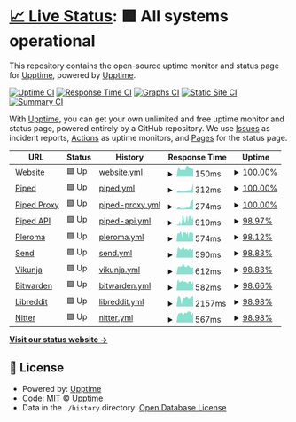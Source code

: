 # [📈 Live Status](https://upptime.github.io/upptime): <!--live status--> **🟩 All systems operational**

This repository contains the open-source uptime monitor and status page for [Upptime](https://upptime.js.org), powered by [Upptime](https://github.com/upptime/upptime).

[![Uptime CI](https://github.com/silkkycloud/status/workflows/Uptime%20CI/badge.svg)](https://github.com/silkkycloud/status/actions?query=workflow%3A%22Uptime+CI%22)
[![Response Time CI](https://github.com/silkkycloud/status/workflows/Response%20Time%20CI/badge.svg)](https://github.com/silkkycloud/status/actions?query=workflow%3A%22Response+Time+CI%22)
[![Graphs CI](https://github.com/silkkycloud/status/workflows/Graphs%20CI/badge.svg)](https://github.com/silkkycloud/status/actions?query=workflow%3A%22Graphs+CI%22)
[![Static Site CI](https://github.com/silkkycloud/status/workflows/Static%20Site%20CI/badge.svg)](https://github.com/silkkycloud/status/actions?query=workflow%3A%22Static+Site+CI%22)
[![Summary CI](https://github.com/silkkycloud/status/workflows/Summary%20CI/badge.svg)](https://github.com/silkkycloud/status/actions?query=workflow%3A%22Summary+CI%22)

With [Upptime](https://upptime.js.org), you can get your own unlimited and free uptime monitor and status page, powered entirely by a GitHub repository. We use [Issues](https://github.com/upptime/upptime/issues) as incident reports, [Actions](https://github.com/silkkycloud/status/actions) as uptime monitors, and [Pages](https://upptime.github.io/upptime) for the status page.

<!--start: status pages-->
<!-- This summary is generated by Upptime (https://github.com/upptime/upptime) -->
<!-- Do not edit this manually, your changes will be overwritten -->
<!-- prettier-ignore -->
| URL | Status | History | Response Time | Uptime |
| --- | ------ | ------- | ------------- | ------ |
| <img alt="" src="https://favicons.githubusercontent.com/www.silkky.cloud" height="13"> [Website](https://www.silkky.cloud) | 🟩 Up | [website.yml](https://github.com/silkkycloud/status/commits/HEAD/history/website.yml) | <details><summary><img alt="Response time graph" src="./graphs/website/response-time-week.png" height="20"> 150ms</summary><br><a href="https://status.silkky.cloud/history/website"><img alt="Response time 191" src="https://img.shields.io/endpoint?url=https%3A%2F%2Fraw.githubusercontent.com%2Fsilkkycloud%2Fstatus%2FHEAD%2Fapi%2Fwebsite%2Fresponse-time.json"></a><br><a href="https://status.silkky.cloud/history/website"><img alt="24-hour response time 151" src="https://img.shields.io/endpoint?url=https%3A%2F%2Fraw.githubusercontent.com%2Fsilkkycloud%2Fstatus%2FHEAD%2Fapi%2Fwebsite%2Fresponse-time-day.json"></a><br><a href="https://status.silkky.cloud/history/website"><img alt="7-day response time 150" src="https://img.shields.io/endpoint?url=https%3A%2F%2Fraw.githubusercontent.com%2Fsilkkycloud%2Fstatus%2FHEAD%2Fapi%2Fwebsite%2Fresponse-time-week.json"></a><br><a href="https://status.silkky.cloud/history/website"><img alt="30-day response time 167" src="https://img.shields.io/endpoint?url=https%3A%2F%2Fraw.githubusercontent.com%2Fsilkkycloud%2Fstatus%2FHEAD%2Fapi%2Fwebsite%2Fresponse-time-month.json"></a><br><a href="https://status.silkky.cloud/history/website"><img alt="1-year response time 191" src="https://img.shields.io/endpoint?url=https%3A%2F%2Fraw.githubusercontent.com%2Fsilkkycloud%2Fstatus%2FHEAD%2Fapi%2Fwebsite%2Fresponse-time-year.json"></a></details> | <details><summary><a href="https://status.silkky.cloud/history/website">100.00%</a></summary><a href="https://status.silkky.cloud/history/website"><img alt="All-time uptime 100.00%" src="https://img.shields.io/endpoint?url=https%3A%2F%2Fraw.githubusercontent.com%2Fsilkkycloud%2Fstatus%2FHEAD%2Fapi%2Fwebsite%2Fuptime.json"></a><br><a href="https://status.silkky.cloud/history/website"><img alt="24-hour uptime 100.00%" src="https://img.shields.io/endpoint?url=https%3A%2F%2Fraw.githubusercontent.com%2Fsilkkycloud%2Fstatus%2FHEAD%2Fapi%2Fwebsite%2Fuptime-day.json"></a><br><a href="https://status.silkky.cloud/history/website"><img alt="7-day uptime 100.00%" src="https://img.shields.io/endpoint?url=https%3A%2F%2Fraw.githubusercontent.com%2Fsilkkycloud%2Fstatus%2FHEAD%2Fapi%2Fwebsite%2Fuptime-week.json"></a><br><a href="https://status.silkky.cloud/history/website"><img alt="30-day uptime 100.00%" src="https://img.shields.io/endpoint?url=https%3A%2F%2Fraw.githubusercontent.com%2Fsilkkycloud%2Fstatus%2FHEAD%2Fapi%2Fwebsite%2Fuptime-month.json"></a><br><a href="https://status.silkky.cloud/history/website"><img alt="1-year uptime 100.00%" src="https://img.shields.io/endpoint?url=https%3A%2F%2Fraw.githubusercontent.com%2Fsilkkycloud%2Fstatus%2FHEAD%2Fapi%2Fwebsite%2Fuptime-year.json"></a></details>
| <img alt="" src="https://favicons.githubusercontent.com/piped.silkky.cloud" height="13"> [Piped](https://piped.silkky.cloud) | 🟩 Up | [piped.yml](https://github.com/silkkycloud/status/commits/HEAD/history/piped.yml) | <details><summary><img alt="Response time graph" src="./graphs/piped/response-time-week.png" height="20"> 312ms</summary><br><a href="https://status.silkky.cloud/history/piped"><img alt="Response time 168" src="https://img.shields.io/endpoint?url=https%3A%2F%2Fraw.githubusercontent.com%2Fsilkkycloud%2Fstatus%2FHEAD%2Fapi%2Fpiped%2Fresponse-time.json"></a><br><a href="https://status.silkky.cloud/history/piped"><img alt="24-hour response time 633" src="https://img.shields.io/endpoint?url=https%3A%2F%2Fraw.githubusercontent.com%2Fsilkkycloud%2Fstatus%2FHEAD%2Fapi%2Fpiped%2Fresponse-time-day.json"></a><br><a href="https://status.silkky.cloud/history/piped"><img alt="7-day response time 312" src="https://img.shields.io/endpoint?url=https%3A%2F%2Fraw.githubusercontent.com%2Fsilkkycloud%2Fstatus%2FHEAD%2Fapi%2Fpiped%2Fresponse-time-week.json"></a><br><a href="https://status.silkky.cloud/history/piped"><img alt="30-day response time 195" src="https://img.shields.io/endpoint?url=https%3A%2F%2Fraw.githubusercontent.com%2Fsilkkycloud%2Fstatus%2FHEAD%2Fapi%2Fpiped%2Fresponse-time-month.json"></a><br><a href="https://status.silkky.cloud/history/piped"><img alt="1-year response time 168" src="https://img.shields.io/endpoint?url=https%3A%2F%2Fraw.githubusercontent.com%2Fsilkkycloud%2Fstatus%2FHEAD%2Fapi%2Fpiped%2Fresponse-time-year.json"></a></details> | <details><summary><a href="https://status.silkky.cloud/history/piped">100.00%</a></summary><a href="https://status.silkky.cloud/history/piped"><img alt="All-time uptime 100.00%" src="https://img.shields.io/endpoint?url=https%3A%2F%2Fraw.githubusercontent.com%2Fsilkkycloud%2Fstatus%2FHEAD%2Fapi%2Fpiped%2Fuptime.json"></a><br><a href="https://status.silkky.cloud/history/piped"><img alt="24-hour uptime 100.00%" src="https://img.shields.io/endpoint?url=https%3A%2F%2Fraw.githubusercontent.com%2Fsilkkycloud%2Fstatus%2FHEAD%2Fapi%2Fpiped%2Fuptime-day.json"></a><br><a href="https://status.silkky.cloud/history/piped"><img alt="7-day uptime 100.00%" src="https://img.shields.io/endpoint?url=https%3A%2F%2Fraw.githubusercontent.com%2Fsilkkycloud%2Fstatus%2FHEAD%2Fapi%2Fpiped%2Fuptime-week.json"></a><br><a href="https://status.silkky.cloud/history/piped"><img alt="30-day uptime 100.00%" src="https://img.shields.io/endpoint?url=https%3A%2F%2Fraw.githubusercontent.com%2Fsilkkycloud%2Fstatus%2FHEAD%2Fapi%2Fpiped%2Fuptime-month.json"></a><br><a href="https://status.silkky.cloud/history/piped"><img alt="1-year uptime 100.00%" src="https://img.shields.io/endpoint?url=https%3A%2F%2Fraw.githubusercontent.com%2Fsilkkycloud%2Fstatus%2FHEAD%2Fapi%2Fpiped%2Fuptime-year.json"></a></details>
| <img alt="" src="https://favicons.githubusercontent.com/proxy.piped.silkky.cloud" height="13"> [Piped Proxy](https://proxy.piped.silkky.cloud) | 🟩 Up | [piped-proxy.yml](https://github.com/silkkycloud/status/commits/HEAD/history/piped-proxy.yml) | <details><summary><img alt="Response time graph" src="./graphs/piped-proxy/response-time-week.png" height="20"> 274ms</summary><br><a href="https://status.silkky.cloud/history/piped-proxy"><img alt="Response time 155" src="https://img.shields.io/endpoint?url=https%3A%2F%2Fraw.githubusercontent.com%2Fsilkkycloud%2Fstatus%2FHEAD%2Fapi%2Fpiped-proxy%2Fresponse-time.json"></a><br><a href="https://status.silkky.cloud/history/piped-proxy"><img alt="24-hour response time 470" src="https://img.shields.io/endpoint?url=https%3A%2F%2Fraw.githubusercontent.com%2Fsilkkycloud%2Fstatus%2FHEAD%2Fapi%2Fpiped-proxy%2Fresponse-time-day.json"></a><br><a href="https://status.silkky.cloud/history/piped-proxy"><img alt="7-day response time 274" src="https://img.shields.io/endpoint?url=https%3A%2F%2Fraw.githubusercontent.com%2Fsilkkycloud%2Fstatus%2FHEAD%2Fapi%2Fpiped-proxy%2Fresponse-time-week.json"></a><br><a href="https://status.silkky.cloud/history/piped-proxy"><img alt="30-day response time 149" src="https://img.shields.io/endpoint?url=https%3A%2F%2Fraw.githubusercontent.com%2Fsilkkycloud%2Fstatus%2FHEAD%2Fapi%2Fpiped-proxy%2Fresponse-time-month.json"></a><br><a href="https://status.silkky.cloud/history/piped-proxy"><img alt="1-year response time 155" src="https://img.shields.io/endpoint?url=https%3A%2F%2Fraw.githubusercontent.com%2Fsilkkycloud%2Fstatus%2FHEAD%2Fapi%2Fpiped-proxy%2Fresponse-time-year.json"></a></details> | <details><summary><a href="https://status.silkky.cloud/history/piped-proxy">100.00%</a></summary><a href="https://status.silkky.cloud/history/piped-proxy"><img alt="All-time uptime 100.00%" src="https://img.shields.io/endpoint?url=https%3A%2F%2Fraw.githubusercontent.com%2Fsilkkycloud%2Fstatus%2FHEAD%2Fapi%2Fpiped-proxy%2Fuptime.json"></a><br><a href="https://status.silkky.cloud/history/piped-proxy"><img alt="24-hour uptime 100.00%" src="https://img.shields.io/endpoint?url=https%3A%2F%2Fraw.githubusercontent.com%2Fsilkkycloud%2Fstatus%2FHEAD%2Fapi%2Fpiped-proxy%2Fuptime-day.json"></a><br><a href="https://status.silkky.cloud/history/piped-proxy"><img alt="7-day uptime 100.00%" src="https://img.shields.io/endpoint?url=https%3A%2F%2Fraw.githubusercontent.com%2Fsilkkycloud%2Fstatus%2FHEAD%2Fapi%2Fpiped-proxy%2Fuptime-week.json"></a><br><a href="https://status.silkky.cloud/history/piped-proxy"><img alt="30-day uptime 100.00%" src="https://img.shields.io/endpoint?url=https%3A%2F%2Fraw.githubusercontent.com%2Fsilkkycloud%2Fstatus%2FHEAD%2Fapi%2Fpiped-proxy%2Fuptime-month.json"></a><br><a href="https://status.silkky.cloud/history/piped-proxy"><img alt="1-year uptime 100.00%" src="https://img.shields.io/endpoint?url=https%3A%2F%2Fraw.githubusercontent.com%2Fsilkkycloud%2Fstatus%2FHEAD%2Fapi%2Fpiped-proxy%2Fuptime-year.json"></a></details>
| <img alt="" src="https://favicons.githubusercontent.com/api.piped.silkky.cloud" height="13"> [Piped API](https://api.piped.silkky.cloud/trending?region=US) | 🟩 Up | [piped-api.yml](https://github.com/silkkycloud/status/commits/HEAD/history/piped-api.yml) | <details><summary><img alt="Response time graph" src="./graphs/piped-api/response-time-week.png" height="20"> 910ms</summary><br><a href="https://status.silkky.cloud/history/piped-api"><img alt="Response time 854" src="https://img.shields.io/endpoint?url=https%3A%2F%2Fraw.githubusercontent.com%2Fsilkkycloud%2Fstatus%2FHEAD%2Fapi%2Fpiped-api%2Fresponse-time.json"></a><br><a href="https://status.silkky.cloud/history/piped-api"><img alt="24-hour response time 1060" src="https://img.shields.io/endpoint?url=https%3A%2F%2Fraw.githubusercontent.com%2Fsilkkycloud%2Fstatus%2FHEAD%2Fapi%2Fpiped-api%2Fresponse-time-day.json"></a><br><a href="https://status.silkky.cloud/history/piped-api"><img alt="7-day response time 910" src="https://img.shields.io/endpoint?url=https%3A%2F%2Fraw.githubusercontent.com%2Fsilkkycloud%2Fstatus%2FHEAD%2Fapi%2Fpiped-api%2Fresponse-time-week.json"></a><br><a href="https://status.silkky.cloud/history/piped-api"><img alt="30-day response time 734" src="https://img.shields.io/endpoint?url=https%3A%2F%2Fraw.githubusercontent.com%2Fsilkkycloud%2Fstatus%2FHEAD%2Fapi%2Fpiped-api%2Fresponse-time-month.json"></a><br><a href="https://status.silkky.cloud/history/piped-api"><img alt="1-year response time 854" src="https://img.shields.io/endpoint?url=https%3A%2F%2Fraw.githubusercontent.com%2Fsilkkycloud%2Fstatus%2FHEAD%2Fapi%2Fpiped-api%2Fresponse-time-year.json"></a></details> | <details><summary><a href="https://status.silkky.cloud/history/piped-api">98.97%</a></summary><a href="https://status.silkky.cloud/history/piped-api"><img alt="All-time uptime 99.83%" src="https://img.shields.io/endpoint?url=https%3A%2F%2Fraw.githubusercontent.com%2Fsilkkycloud%2Fstatus%2FHEAD%2Fapi%2Fpiped-api%2Fuptime.json"></a><br><a href="https://status.silkky.cloud/history/piped-api"><img alt="24-hour uptime 100.00%" src="https://img.shields.io/endpoint?url=https%3A%2F%2Fraw.githubusercontent.com%2Fsilkkycloud%2Fstatus%2FHEAD%2Fapi%2Fpiped-api%2Fuptime-day.json"></a><br><a href="https://status.silkky.cloud/history/piped-api"><img alt="7-day uptime 98.97%" src="https://img.shields.io/endpoint?url=https%3A%2F%2Fraw.githubusercontent.com%2Fsilkkycloud%2Fstatus%2FHEAD%2Fapi%2Fpiped-api%2Fuptime-week.json"></a><br><a href="https://status.silkky.cloud/history/piped-api"><img alt="30-day uptime 99.76%" src="https://img.shields.io/endpoint?url=https%3A%2F%2Fraw.githubusercontent.com%2Fsilkkycloud%2Fstatus%2FHEAD%2Fapi%2Fpiped-api%2Fuptime-month.json"></a><br><a href="https://status.silkky.cloud/history/piped-api"><img alt="1-year uptime 99.83%" src="https://img.shields.io/endpoint?url=https%3A%2F%2Fraw.githubusercontent.com%2Fsilkkycloud%2Fstatus%2FHEAD%2Fapi%2Fpiped-api%2Fuptime-year.json"></a></details>
| <img alt="" src="https://favicons.githubusercontent.com/social.silkky.cloud" height="13"> [Pleroma](https://social.silkky.cloud) | 🟩 Up | [pleroma.yml](https://github.com/silkkycloud/status/commits/HEAD/history/pleroma.yml) | <details><summary><img alt="Response time graph" src="./graphs/pleroma/response-time-week.png" height="20"> 574ms</summary><br><a href="https://status.silkky.cloud/history/pleroma"><img alt="Response time 568" src="https://img.shields.io/endpoint?url=https%3A%2F%2Fraw.githubusercontent.com%2Fsilkkycloud%2Fstatus%2FHEAD%2Fapi%2Fpleroma%2Fresponse-time.json"></a><br><a href="https://status.silkky.cloud/history/pleroma"><img alt="24-hour response time 482" src="https://img.shields.io/endpoint?url=https%3A%2F%2Fraw.githubusercontent.com%2Fsilkkycloud%2Fstatus%2FHEAD%2Fapi%2Fpleroma%2Fresponse-time-day.json"></a><br><a href="https://status.silkky.cloud/history/pleroma"><img alt="7-day response time 574" src="https://img.shields.io/endpoint?url=https%3A%2F%2Fraw.githubusercontent.com%2Fsilkkycloud%2Fstatus%2FHEAD%2Fapi%2Fpleroma%2Fresponse-time-week.json"></a><br><a href="https://status.silkky.cloud/history/pleroma"><img alt="30-day response time 562" src="https://img.shields.io/endpoint?url=https%3A%2F%2Fraw.githubusercontent.com%2Fsilkkycloud%2Fstatus%2FHEAD%2Fapi%2Fpleroma%2Fresponse-time-month.json"></a><br><a href="https://status.silkky.cloud/history/pleroma"><img alt="1-year response time 568" src="https://img.shields.io/endpoint?url=https%3A%2F%2Fraw.githubusercontent.com%2Fsilkkycloud%2Fstatus%2FHEAD%2Fapi%2Fpleroma%2Fresponse-time-year.json"></a></details> | <details><summary><a href="https://status.silkky.cloud/history/pleroma">98.12%</a></summary><a href="https://status.silkky.cloud/history/pleroma"><img alt="All-time uptime 99.31%" src="https://img.shields.io/endpoint?url=https%3A%2F%2Fraw.githubusercontent.com%2Fsilkkycloud%2Fstatus%2FHEAD%2Fapi%2Fpleroma%2Fuptime.json"></a><br><a href="https://status.silkky.cloud/history/pleroma"><img alt="24-hour uptime 100.00%" src="https://img.shields.io/endpoint?url=https%3A%2F%2Fraw.githubusercontent.com%2Fsilkkycloud%2Fstatus%2FHEAD%2Fapi%2Fpleroma%2Fuptime-day.json"></a><br><a href="https://status.silkky.cloud/history/pleroma"><img alt="7-day uptime 98.12%" src="https://img.shields.io/endpoint?url=https%3A%2F%2Fraw.githubusercontent.com%2Fsilkkycloud%2Fstatus%2FHEAD%2Fapi%2Fpleroma%2Fuptime-week.json"></a><br><a href="https://status.silkky.cloud/history/pleroma"><img alt="30-day uptime 99.14%" src="https://img.shields.io/endpoint?url=https%3A%2F%2Fraw.githubusercontent.com%2Fsilkkycloud%2Fstatus%2FHEAD%2Fapi%2Fpleroma%2Fuptime-month.json"></a><br><a href="https://status.silkky.cloud/history/pleroma"><img alt="1-year uptime 99.31%" src="https://img.shields.io/endpoint?url=https%3A%2F%2Fraw.githubusercontent.com%2Fsilkkycloud%2Fstatus%2FHEAD%2Fapi%2Fpleroma%2Fuptime-year.json"></a></details>
| <img alt="" src="https://favicons.githubusercontent.com/send.silkky.cloud" height="13"> [Send](https://send.silkky.cloud) | 🟩 Up | [send.yml](https://github.com/silkkycloud/status/commits/HEAD/history/send.yml) | <details><summary><img alt="Response time graph" src="./graphs/send/response-time-week.png" height="20"> 590ms</summary><br><a href="https://status.silkky.cloud/history/send"><img alt="Response time 537" src="https://img.shields.io/endpoint?url=https%3A%2F%2Fraw.githubusercontent.com%2Fsilkkycloud%2Fstatus%2FHEAD%2Fapi%2Fsend%2Fresponse-time.json"></a><br><a href="https://status.silkky.cloud/history/send"><img alt="24-hour response time 469" src="https://img.shields.io/endpoint?url=https%3A%2F%2Fraw.githubusercontent.com%2Fsilkkycloud%2Fstatus%2FHEAD%2Fapi%2Fsend%2Fresponse-time-day.json"></a><br><a href="https://status.silkky.cloud/history/send"><img alt="7-day response time 590" src="https://img.shields.io/endpoint?url=https%3A%2F%2Fraw.githubusercontent.com%2Fsilkkycloud%2Fstatus%2FHEAD%2Fapi%2Fsend%2Fresponse-time-week.json"></a><br><a href="https://status.silkky.cloud/history/send"><img alt="30-day response time 579" src="https://img.shields.io/endpoint?url=https%3A%2F%2Fraw.githubusercontent.com%2Fsilkkycloud%2Fstatus%2FHEAD%2Fapi%2Fsend%2Fresponse-time-month.json"></a><br><a href="https://status.silkky.cloud/history/send"><img alt="1-year response time 537" src="https://img.shields.io/endpoint?url=https%3A%2F%2Fraw.githubusercontent.com%2Fsilkkycloud%2Fstatus%2FHEAD%2Fapi%2Fsend%2Fresponse-time-year.json"></a></details> | <details><summary><a href="https://status.silkky.cloud/history/send">98.83%</a></summary><a href="https://status.silkky.cloud/history/send"><img alt="All-time uptime 99.82%" src="https://img.shields.io/endpoint?url=https%3A%2F%2Fraw.githubusercontent.com%2Fsilkkycloud%2Fstatus%2FHEAD%2Fapi%2Fsend%2Fuptime.json"></a><br><a href="https://status.silkky.cloud/history/send"><img alt="24-hour uptime 100.00%" src="https://img.shields.io/endpoint?url=https%3A%2F%2Fraw.githubusercontent.com%2Fsilkkycloud%2Fstatus%2FHEAD%2Fapi%2Fsend%2Fuptime-day.json"></a><br><a href="https://status.silkky.cloud/history/send"><img alt="7-day uptime 98.83%" src="https://img.shields.io/endpoint?url=https%3A%2F%2Fraw.githubusercontent.com%2Fsilkkycloud%2Fstatus%2FHEAD%2Fapi%2Fsend%2Fuptime-week.json"></a><br><a href="https://status.silkky.cloud/history/send"><img alt="30-day uptime 99.73%" src="https://img.shields.io/endpoint?url=https%3A%2F%2Fraw.githubusercontent.com%2Fsilkkycloud%2Fstatus%2FHEAD%2Fapi%2Fsend%2Fuptime-month.json"></a><br><a href="https://status.silkky.cloud/history/send"><img alt="1-year uptime 99.82%" src="https://img.shields.io/endpoint?url=https%3A%2F%2Fraw.githubusercontent.com%2Fsilkkycloud%2Fstatus%2FHEAD%2Fapi%2Fsend%2Fuptime-year.json"></a></details>
| <img alt="" src="https://favicons.githubusercontent.com/null" height="13"> [Vikunja](tasks.silkky.cloud) | 🟩 Up | [vikunja.yml](https://github.com/silkkycloud/status/commits/HEAD/history/vikunja.yml) | <details><summary><img alt="Response time graph" src="./graphs/vikunja/response-time-week.png" height="20"> 612ms</summary><br><a href="https://status.silkky.cloud/history/vikunja"><img alt="Response time 735" src="https://img.shields.io/endpoint?url=https%3A%2F%2Fraw.githubusercontent.com%2Fsilkkycloud%2Fstatus%2FHEAD%2Fapi%2Fvikunja%2Fresponse-time.json"></a><br><a href="https://status.silkky.cloud/history/vikunja"><img alt="24-hour response time 486" src="https://img.shields.io/endpoint?url=https%3A%2F%2Fraw.githubusercontent.com%2Fsilkkycloud%2Fstatus%2FHEAD%2Fapi%2Fvikunja%2Fresponse-time-day.json"></a><br><a href="https://status.silkky.cloud/history/vikunja"><img alt="7-day response time 612" src="https://img.shields.io/endpoint?url=https%3A%2F%2Fraw.githubusercontent.com%2Fsilkkycloud%2Fstatus%2FHEAD%2Fapi%2Fvikunja%2Fresponse-time-week.json"></a><br><a href="https://status.silkky.cloud/history/vikunja"><img alt="30-day response time 694" src="https://img.shields.io/endpoint?url=https%3A%2F%2Fraw.githubusercontent.com%2Fsilkkycloud%2Fstatus%2FHEAD%2Fapi%2Fvikunja%2Fresponse-time-month.json"></a><br><a href="https://status.silkky.cloud/history/vikunja"><img alt="1-year response time 735" src="https://img.shields.io/endpoint?url=https%3A%2F%2Fraw.githubusercontent.com%2Fsilkkycloud%2Fstatus%2FHEAD%2Fapi%2Fvikunja%2Fresponse-time-year.json"></a></details> | <details><summary><a href="https://status.silkky.cloud/history/vikunja">98.83%</a></summary><a href="https://status.silkky.cloud/history/vikunja"><img alt="All-time uptime 99.79%" src="https://img.shields.io/endpoint?url=https%3A%2F%2Fraw.githubusercontent.com%2Fsilkkycloud%2Fstatus%2FHEAD%2Fapi%2Fvikunja%2Fuptime.json"></a><br><a href="https://status.silkky.cloud/history/vikunja"><img alt="24-hour uptime 100.00%" src="https://img.shields.io/endpoint?url=https%3A%2F%2Fraw.githubusercontent.com%2Fsilkkycloud%2Fstatus%2FHEAD%2Fapi%2Fvikunja%2Fuptime-day.json"></a><br><a href="https://status.silkky.cloud/history/vikunja"><img alt="7-day uptime 98.83%" src="https://img.shields.io/endpoint?url=https%3A%2F%2Fraw.githubusercontent.com%2Fsilkkycloud%2Fstatus%2FHEAD%2Fapi%2Fvikunja%2Fuptime-week.json"></a><br><a href="https://status.silkky.cloud/history/vikunja"><img alt="30-day uptime 99.69%" src="https://img.shields.io/endpoint?url=https%3A%2F%2Fraw.githubusercontent.com%2Fsilkkycloud%2Fstatus%2FHEAD%2Fapi%2Fvikunja%2Fuptime-month.json"></a><br><a href="https://status.silkky.cloud/history/vikunja"><img alt="1-year uptime 99.79%" src="https://img.shields.io/endpoint?url=https%3A%2F%2Fraw.githubusercontent.com%2Fsilkkycloud%2Fstatus%2FHEAD%2Fapi%2Fvikunja%2Fuptime-year.json"></a></details>
| <img alt="" src="https://favicons.githubusercontent.com/vault.silkky.cloud" height="13"> [Bitwarden](https://vault.silkky.cloud) | 🟩 Up | [bitwarden.yml](https://github.com/silkkycloud/status/commits/HEAD/history/bitwarden.yml) | <details><summary><img alt="Response time graph" src="./graphs/bitwarden/response-time-week.png" height="20"> 582ms</summary><br><a href="https://status.silkky.cloud/history/bitwarden"><img alt="Response time 519" src="https://img.shields.io/endpoint?url=https%3A%2F%2Fraw.githubusercontent.com%2Fsilkkycloud%2Fstatus%2FHEAD%2Fapi%2Fbitwarden%2Fresponse-time.json"></a><br><a href="https://status.silkky.cloud/history/bitwarden"><img alt="24-hour response time 460" src="https://img.shields.io/endpoint?url=https%3A%2F%2Fraw.githubusercontent.com%2Fsilkkycloud%2Fstatus%2FHEAD%2Fapi%2Fbitwarden%2Fresponse-time-day.json"></a><br><a href="https://status.silkky.cloud/history/bitwarden"><img alt="7-day response time 582" src="https://img.shields.io/endpoint?url=https%3A%2F%2Fraw.githubusercontent.com%2Fsilkkycloud%2Fstatus%2FHEAD%2Fapi%2Fbitwarden%2Fresponse-time-week.json"></a><br><a href="https://status.silkky.cloud/history/bitwarden"><img alt="30-day response time 550" src="https://img.shields.io/endpoint?url=https%3A%2F%2Fraw.githubusercontent.com%2Fsilkkycloud%2Fstatus%2FHEAD%2Fapi%2Fbitwarden%2Fresponse-time-month.json"></a><br><a href="https://status.silkky.cloud/history/bitwarden"><img alt="1-year response time 519" src="https://img.shields.io/endpoint?url=https%3A%2F%2Fraw.githubusercontent.com%2Fsilkkycloud%2Fstatus%2FHEAD%2Fapi%2Fbitwarden%2Fresponse-time-year.json"></a></details> | <details><summary><a href="https://status.silkky.cloud/history/bitwarden">98.66%</a></summary><a href="https://status.silkky.cloud/history/bitwarden"><img alt="All-time uptime 99.77%" src="https://img.shields.io/endpoint?url=https%3A%2F%2Fraw.githubusercontent.com%2Fsilkkycloud%2Fstatus%2FHEAD%2Fapi%2Fbitwarden%2Fuptime.json"></a><br><a href="https://status.silkky.cloud/history/bitwarden"><img alt="24-hour uptime 100.00%" src="https://img.shields.io/endpoint?url=https%3A%2F%2Fraw.githubusercontent.com%2Fsilkkycloud%2Fstatus%2FHEAD%2Fapi%2Fbitwarden%2Fuptime-day.json"></a><br><a href="https://status.silkky.cloud/history/bitwarden"><img alt="7-day uptime 98.66%" src="https://img.shields.io/endpoint?url=https%3A%2F%2Fraw.githubusercontent.com%2Fsilkkycloud%2Fstatus%2FHEAD%2Fapi%2Fbitwarden%2Fuptime-week.json"></a><br><a href="https://status.silkky.cloud/history/bitwarden"><img alt="30-day uptime 99.65%" src="https://img.shields.io/endpoint?url=https%3A%2F%2Fraw.githubusercontent.com%2Fsilkkycloud%2Fstatus%2FHEAD%2Fapi%2Fbitwarden%2Fuptime-month.json"></a><br><a href="https://status.silkky.cloud/history/bitwarden"><img alt="1-year uptime 99.77%" src="https://img.shields.io/endpoint?url=https%3A%2F%2Fraw.githubusercontent.com%2Fsilkkycloud%2Fstatus%2FHEAD%2Fapi%2Fbitwarden%2Fuptime-year.json"></a></details>
| <img alt="" src="https://favicons.githubusercontent.com/null" height="13"> [Libreddit](libreddit.silkky.cloud) | 🟩 Up | [libreddit.yml](https://github.com/silkkycloud/status/commits/HEAD/history/libreddit.yml) | <details><summary><img alt="Response time graph" src="./graphs/libreddit/response-time-week.png" height="20"> 2157ms</summary><br><a href="https://status.silkky.cloud/history/libreddit"><img alt="Response time 2180" src="https://img.shields.io/endpoint?url=https%3A%2F%2Fraw.githubusercontent.com%2Fsilkkycloud%2Fstatus%2FHEAD%2Fapi%2Flibreddit%2Fresponse-time.json"></a><br><a href="https://status.silkky.cloud/history/libreddit"><img alt="24-hour response time 1982" src="https://img.shields.io/endpoint?url=https%3A%2F%2Fraw.githubusercontent.com%2Fsilkkycloud%2Fstatus%2FHEAD%2Fapi%2Flibreddit%2Fresponse-time-day.json"></a><br><a href="https://status.silkky.cloud/history/libreddit"><img alt="7-day response time 2157" src="https://img.shields.io/endpoint?url=https%3A%2F%2Fraw.githubusercontent.com%2Fsilkkycloud%2Fstatus%2FHEAD%2Fapi%2Flibreddit%2Fresponse-time-week.json"></a><br><a href="https://status.silkky.cloud/history/libreddit"><img alt="30-day response time 2337" src="https://img.shields.io/endpoint?url=https%3A%2F%2Fraw.githubusercontent.com%2Fsilkkycloud%2Fstatus%2FHEAD%2Fapi%2Flibreddit%2Fresponse-time-month.json"></a><br><a href="https://status.silkky.cloud/history/libreddit"><img alt="1-year response time 2180" src="https://img.shields.io/endpoint?url=https%3A%2F%2Fraw.githubusercontent.com%2Fsilkkycloud%2Fstatus%2FHEAD%2Fapi%2Flibreddit%2Fresponse-time-year.json"></a></details> | <details><summary><a href="https://status.silkky.cloud/history/libreddit">98.98%</a></summary><a href="https://status.silkky.cloud/history/libreddit"><img alt="All-time uptime 99.84%" src="https://img.shields.io/endpoint?url=https%3A%2F%2Fraw.githubusercontent.com%2Fsilkkycloud%2Fstatus%2FHEAD%2Fapi%2Flibreddit%2Fuptime.json"></a><br><a href="https://status.silkky.cloud/history/libreddit"><img alt="24-hour uptime 100.00%" src="https://img.shields.io/endpoint?url=https%3A%2F%2Fraw.githubusercontent.com%2Fsilkkycloud%2Fstatus%2FHEAD%2Fapi%2Flibreddit%2Fuptime-day.json"></a><br><a href="https://status.silkky.cloud/history/libreddit"><img alt="7-day uptime 98.98%" src="https://img.shields.io/endpoint?url=https%3A%2F%2Fraw.githubusercontent.com%2Fsilkkycloud%2Fstatus%2FHEAD%2Fapi%2Flibreddit%2Fuptime-week.json"></a><br><a href="https://status.silkky.cloud/history/libreddit"><img alt="30-day uptime 99.77%" src="https://img.shields.io/endpoint?url=https%3A%2F%2Fraw.githubusercontent.com%2Fsilkkycloud%2Fstatus%2FHEAD%2Fapi%2Flibreddit%2Fuptime-month.json"></a><br><a href="https://status.silkky.cloud/history/libreddit"><img alt="1-year uptime 99.84%" src="https://img.shields.io/endpoint?url=https%3A%2F%2Fraw.githubusercontent.com%2Fsilkkycloud%2Fstatus%2FHEAD%2Fapi%2Flibreddit%2Fuptime-year.json"></a></details>
| <img alt="" src="https://favicons.githubusercontent.com/nitter.silkky.cloud" height="13"> [Nitter](https://nitter.silkky.cloud) | 🟩 Up | [nitter.yml](https://github.com/silkkycloud/status/commits/HEAD/history/nitter.yml) | <details><summary><img alt="Response time graph" src="./graphs/nitter/response-time-week.png" height="20"> 567ms</summary><br><a href="https://status.silkky.cloud/history/nitter"><img alt="Response time 573" src="https://img.shields.io/endpoint?url=https%3A%2F%2Fraw.githubusercontent.com%2Fsilkkycloud%2Fstatus%2FHEAD%2Fapi%2Fnitter%2Fresponse-time.json"></a><br><a href="https://status.silkky.cloud/history/nitter"><img alt="24-hour response time 433" src="https://img.shields.io/endpoint?url=https%3A%2F%2Fraw.githubusercontent.com%2Fsilkkycloud%2Fstatus%2FHEAD%2Fapi%2Fnitter%2Fresponse-time-day.json"></a><br><a href="https://status.silkky.cloud/history/nitter"><img alt="7-day response time 567" src="https://img.shields.io/endpoint?url=https%3A%2F%2Fraw.githubusercontent.com%2Fsilkkycloud%2Fstatus%2FHEAD%2Fapi%2Fnitter%2Fresponse-time-week.json"></a><br><a href="https://status.silkky.cloud/history/nitter"><img alt="30-day response time 569" src="https://img.shields.io/endpoint?url=https%3A%2F%2Fraw.githubusercontent.com%2Fsilkkycloud%2Fstatus%2FHEAD%2Fapi%2Fnitter%2Fresponse-time-month.json"></a><br><a href="https://status.silkky.cloud/history/nitter"><img alt="1-year response time 573" src="https://img.shields.io/endpoint?url=https%3A%2F%2Fraw.githubusercontent.com%2Fsilkkycloud%2Fstatus%2FHEAD%2Fapi%2Fnitter%2Fresponse-time-year.json"></a></details> | <details><summary><a href="https://status.silkky.cloud/history/nitter">98.98%</a></summary><a href="https://status.silkky.cloud/history/nitter"><img alt="All-time uptime 99.86%" src="https://img.shields.io/endpoint?url=https%3A%2F%2Fraw.githubusercontent.com%2Fsilkkycloud%2Fstatus%2FHEAD%2Fapi%2Fnitter%2Fuptime.json"></a><br><a href="https://status.silkky.cloud/history/nitter"><img alt="24-hour uptime 100.00%" src="https://img.shields.io/endpoint?url=https%3A%2F%2Fraw.githubusercontent.com%2Fsilkkycloud%2Fstatus%2FHEAD%2Fapi%2Fnitter%2Fuptime-day.json"></a><br><a href="https://status.silkky.cloud/history/nitter"><img alt="7-day uptime 98.98%" src="https://img.shields.io/endpoint?url=https%3A%2F%2Fraw.githubusercontent.com%2Fsilkkycloud%2Fstatus%2FHEAD%2Fapi%2Fnitter%2Fuptime-week.json"></a><br><a href="https://status.silkky.cloud/history/nitter"><img alt="30-day uptime 99.77%" src="https://img.shields.io/endpoint?url=https%3A%2F%2Fraw.githubusercontent.com%2Fsilkkycloud%2Fstatus%2FHEAD%2Fapi%2Fnitter%2Fuptime-month.json"></a><br><a href="https://status.silkky.cloud/history/nitter"><img alt="1-year uptime 99.86%" src="https://img.shields.io/endpoint?url=https%3A%2F%2Fraw.githubusercontent.com%2Fsilkkycloud%2Fstatus%2FHEAD%2Fapi%2Fnitter%2Fuptime-year.json"></a></details>

<!--end: status pages-->

[**Visit our status website →**](https://upptime.github.io/upptime)

## 📄 License

- Powered by: [Upptime](https://github.com/upptime/upptime)
- Code: [MIT](./LICENSE) © [Upptime](https://upptime.js.org)
- Data in the `./history` directory: [Open Database License](https://opendatacommons.org/licenses/odbl/1-0/)
